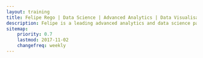 ```yaml
---
layout: training
title: Felipe Rego | Data Science | Advanced Analytics | Data Visualisation | Insights | Strategy | feliperego.com.au
description: Felipe is a leading advanced analytics and data science partner, helping teams build, manage and enhance their data science, analytics and data visualisation solutions in a strategically-aligned, commercially-oriented and customer-centred way.
sitemap:
    priority: 0.7
    lastmod: 2017-11-02
    changefreq: weekly
---
```


